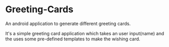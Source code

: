 # Greeting-Cards
An android application to generate different greeting cards.

It's a simple greeting card application which takes an user input(name) and the uses some 
pre-defined templates to make the wishing card.
